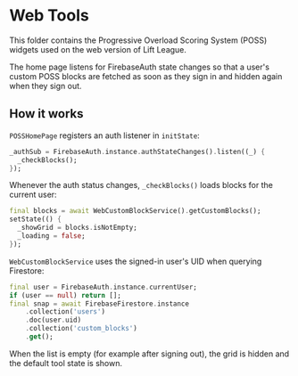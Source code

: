 # Web Tools

This folder contains the Progressive Overload Scoring System (POSS) widgets used on the web version of Lift League.

The home page listens for FirebaseAuth state changes so that a user's custom POSS blocks are fetched as soon as they sign in and hidden again when they sign out.


## How it works

`POSSHomePage` registers an auth listener in `initState`:

```dart
_authSub = FirebaseAuth.instance.authStateChanges().listen((_) {
  _checkBlocks();
});
```

Whenever the auth status changes, `_checkBlocks()` loads blocks for the current user:

```dart
final blocks = await WebCustomBlockService().getCustomBlocks();
setState(() {
  _showGrid = blocks.isNotEmpty;
  _loading = false;
});
```

`WebCustomBlockService` uses the signed-in user's UID when querying Firestore:

```dart
final user = FirebaseAuth.instance.currentUser;
if (user == null) return [];
final snap = await FirebaseFirestore.instance
    .collection('users')
    .doc(user.uid)
    .collection('custom_blocks')
    .get();
```

When the list is empty (for example after signing out), the grid is hidden and the default tool state is shown.
